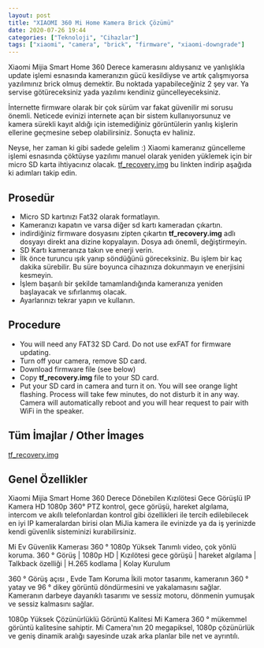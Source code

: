 ```yaml
---
layout: post
title: "XIAOMI 360 Mi Home Kamera Brick Çözümü"
date: 2020-07-26 19:44
categories: ["Teknoloji", "Cihazlar"]
tags: ["xiaomi", "camera", "brick", "firmware", "xiaomi-downgrade"]
---
```


Xiaomi Mijia Smart Home 360 Derece kamerasını aldıysanız ve yanlışlıkla update işlemi esnasında kameranızın gücü kesildiyse ve artık çalışmıyorsa yazılımınız brick olmuş demektir. Bu noktada yapabileceğiniz 2 şey var. Ya servise götüreceksiniz yada yazılımı kendiniz güncelleyeceksiniz.

İnternette firmware olarak bir çok sürüm var fakat güvenilir mi sorusu önemli. Neticede evinizi internete açan bir sistem kullanıyorsunuz ve kamera sürekli kayıt aldığı için istemediğiniz görüntülerin yanlış kişlerin ellerine geçmesine sebep olabilirsiniz. Sonuçta ev haliniz.

Neyse, her zaman ki gibi sadede gelelim :) Xiaomi kameranız güncelleme işlemi esnasında çöktüyse yazılımı manuel olarak yeniden yüklemek için bir micro SD karta ihtiyacınız olacak. [tf_recovery.img](https://drive.google.com/file/d/1yo1XPeZs8m5j-tUSrMXTgjZqnSlDbW7O/view?usp=sharing) bu linkten indirip aşağıda ki adımları takip edin.

## Prosedür
- Micro SD kartınızı Fat32 olarak formatlayın.
- Kameranızı kapatın ve varsa diğer sd kartı kameradan çıkartın.
- indirdiğiniz firmware dosyasını zipten çıkartın **tf_recovery.img** adlı dosyayı direkt ana dizine kopyalayın. Dosya adı önemli, değiştirmeyin.
- SD Kartı kameranıza takın ve enerji verin.
- İlk önce turuncu ışık yanıp söndüğünü göreceksiniz. Bu işlem bir kaç dakika sürebilir. Bu süre boyunca cihazınıza dokunmayın ve enerjisini kesmeyin.
- İşlem başarılı bir şekilde tamamlandığında kameranıza yeniden başlayacak ve sıfırlanmış olacak.
- Ayarlarınızı tekrar yapın ve kullanın.

## Procedure
- You will need any FAT32 SD Card. Do not use exFAT for firmware updating.
- Turn off your camera, remove SD card.
- Download firmware file (see below)
- Copy **tf_recovery.img** file to your SD card.
- Put your SD card in camera and turn it on. You will see orange light flashing. Process will take few minutes, do not disturb it in any way. Camera will automatically reboot and you will hear request to pair with WiFi in the speaker.

## Tüm İmajlar / Other İmages
[tf_recovery.img](https://drive.google.com/file/d/1yo1XPeZs8m5j-tUSrMXTgjZqnSlDbW7O/view?usp=sharing)

## Genel Özellikler
Xiaomi Mijia Smart Home 360 Derece Dönebilen Kızılötesi Gece Görüşlü IP Kamera HD 1080p 360° PTZ kontrol, gece görüşü, hareket algılama, intercom ve akıllı telefonlardan kontrol gibi özellikleri ile tercih edilebilecek en iyi IP kameralardan birisi olan MiJia kamera ile evinizde ya da iş yerinizde kendi güvenlik sisteminizi kurabilirsiniz.

Mi Ev Güvenlik Kamerası 360 ° 1080p Yüksek Tanımlı video, çok yönlü koruma. 360 ° Görüş | 1080p HD | Kızılötesi gece görüşü | hareket algılama | Talkback özelliği | H.265 kodlama | Kolay Kurulum

360 ° Görüş açısı , Evde Tam Koruma İkili motor tasarımı, kameranın 360 ° yatay ve 96 ° dikey görüntü döndürmesini ve yakalamasını sağlar. Kameranın darbeye dayanıklı tasarımı ve sessiz motoru, dönmenin yumuşak ve sessiz kalmasını sağlar.

1080p Yüksek Çözünürlüklü Görüntü Kalitesi Mi Kamera 360 ° mükemmel görüntü kalitesine sahiptir. Mi Camera'nın 20 megapiksel, 1080p çözünürlük ve geniş dinamik aralığı sayesinde uzak arka planlar bile net ve ayrıntılı.
    